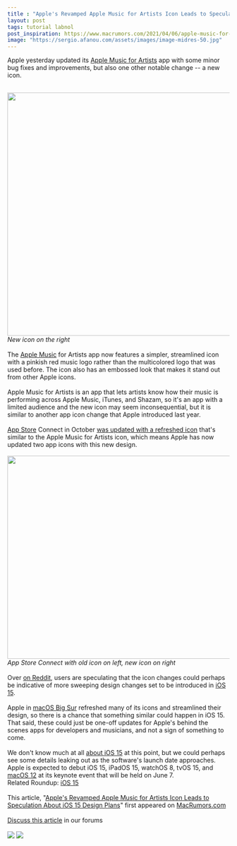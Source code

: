 ```yaml
---
title : "Apple's Revamped Apple Music for Artists Icon Leads to Speculation About iOS 15 Design Plans"
layout: post
tags: tutorial labnol
post_inspiration: https://www.macrumors.com/2021/04/06/apple-music-for-artists-revamped-icon/
image: "https://sergio.afanou.com/assets/images/image-midres-50.jpg"
---
```


Apple yesterday updated its <a href="https://artists.apple.com">Apple Music for Artists</a> app with some minor bug fixes and improvements, but also one other notable change -- a new icon.
<br/>

<br/>
<img src="https://images.macrumors.com/article-new/2021/04/apple-music-for-artists-new-icon.jpg" alt="" width="979" height="551" class="aligncenter size-full wp-image-792740" /><em><div class="center-wrap">New icon on the right</div></em>
<br/>
The <a href="https://www.macrumors.com/guide/apple-music/">Apple Music</a> for Artists app now features a simpler, streamlined icon with a pinkish red music logo rather than the multicolored logo that was used before. The icon also has an embossed look that makes it stand out from other Apple icons.
<br/>

<br/>
&zwnj;Apple Music&zwnj; for Artists is an app that lets artists know how their music is performing across &zwnj;Apple Music&zwnj;, iTunes, and Shazam, so it's an app with a limited audience and the new icon may seem inconsequential, but it is similar to another app icon change that Apple introduced last year.
<br/>

<br/>
<a href="https://www.macrumors.com/guide/app-store/">App Store</a> Connect in October <a href="https://www.macrumors.com/2020/10/07/app-store-connect-fresh-icon/">was updated with a refreshed icon</a> that's similar to the &zwnj;Apple Music&zwnj; for Artists icon, which means Apple has now updated two app icons with this new design.
<br/>

<br/>
<img src="https://images.macrumors.com/article-new/2020/10/appstoreconnect.jpg" alt="" width="937" height="460" class="aligncenter size-full wp-image-762941" /><em><div class="center-wrap">&zwnj;App Store&zwnj; Connect with old icon on left, new icon on right</div></em>
<br/>
Over <a href="https://www.reddit.com/r/apple/comments/mlitcj/apple_just_updated_app_store_connect_apple_music/">on Reddit</a>, users are speculating that the icon changes could perhaps be indicative of more sweeping design changes set to be introduced in <a href="https://www.macrumors.com/roundup/ios-15/">iOS 15</a>.
<br/>

<br/>
Apple in <a href="https://www.macrumors.com/roundup/macos-big-sur/">macOS Big Sur</a> refreshed many of its icons and streamlined their design, so there is a chance that something similar could happen in &zwnj;iOS 15&zwnj;. That said, these could just be one-off updates for Apple's behind the scenes apps for developers and musicians, and not a sign of something to come.
<br/>

<br/>
We don't know much at all <a href="https://www.macrumors.com/roundup/ios-15/">about iOS 15</a> at this point, but we could perhaps see some details leaking out as the software's launch date approaches. Apple is expected to debut &zwnj;iOS 15&zwnj;, iPadOS 15, watchOS 8, tvOS 15, and <a href="https://www.macrumors.com/roundup/macos-12/">macOS 12</a> at its keynote event that will be held on June 7.<div class="linkback">Related Roundup: <a href="https://www.macrumors.com/roundup/ios-15/">iOS 15</a></div><br/>This article, &quot;<a href="https://www.macrumors.com/2021/04/06/apple-music-for-artists-revamped-icon/">Apple&#039;s Revamped Apple Music for Artists Icon Leads to Speculation About iOS 15 Design Plans</a>&quot; first appeared on <a href="https://www.macrumors.com">MacRumors.com</a><br/><br/><a href="https://forums.macrumors.com/threads/apples-revamped-apple-music-for-artists-icon-leads-to-speculation-about-ios-15-design-plans.2290830/">Discuss this article</a> in our forums<br/><br/><div class="feedflare">
<a href="http://feeds.macrumors.com/~ff/MacRumors-All?a=kG3uASW0Kr8:HkFNTOOjY40:6W8y8wAjSf4"><img src="http://feeds.feedburner.com/~ff/MacRumors-All?d=6W8y8wAjSf4" border="0"></img></a> <a href="http://feeds.macrumors.com/~ff/MacRumors-All?a=kG3uASW0Kr8:HkFNTOOjY40:qj6IDK7rITs"><img src="http://feeds.feedburner.com/~ff/MacRumors-All?d=qj6IDK7rITs" border="0"></img></a>
</div><img src="http://feeds.feedburner.com/~r/MacRumors-All/~4/kG3uASW0Kr8" height="1" width="1" alt=""/>